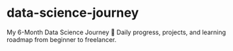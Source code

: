 # data-science-journey
My 6-Month Data Science Journey 🚀 Daily progress, projects, and learning roadmap from beginner to freelancer.
